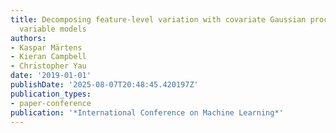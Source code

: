 ```yaml
---
title: Decomposing feature-level variation with covariate Gaussian process latent
  variable models
authors:
- Kaspar Märtens
- Kieran Campbell
- Christopher Yau
date: '2019-01-01'
publishDate: '2025-08-07T20:48:45.420197Z'
publication_types:
- paper-conference
publication: '*International Conference on Machine Learning*'
---
```

